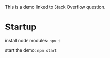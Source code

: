 This is a demo linked to Stack Overflow question.

# Startup

install node modules: `npm i`

start the demo: `npm start`

